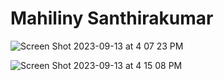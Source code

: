 # Mahiliny Santhirakumar


![Screen Shot 2023-09-13 at 4 07 23 PM](https://github.com/Mahiliny/ECE444-F2023-Assignment1/assets/97846637/a8577209-00ec-418d-aea5-97f61762a41c)


![Screen Shot 2023-09-13 at 4 15 08 PM](https://github.com/Mahiliny/ECE444-F2023-Assignment1/assets/97846637/e24d290b-04a6-4963-8dcc-82e9430da9c2)
